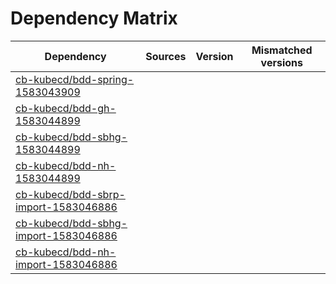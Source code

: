 # Dependency Matrix

Dependency | Sources | Version | Mismatched versions
---------- | ------- | ------- | -------------------
[cb-kubecd/bdd-spring-1583043909](https://github.com/cb-kubecd/bdd-spring-1583043909.git) |  | []() | 
[cb-kubecd/bdd-gh-1583044899](https://github.com/cb-kubecd/bdd-gh-1583044899.git) |  | []() | 
[cb-kubecd/bdd-sbhg-1583044899](https://github.com/cb-kubecd/bdd-sbhg-1583044899.git) |  | []() | 
[cb-kubecd/bdd-nh-1583044899](https://github.com/cb-kubecd/bdd-nh-1583044899.git) |  | []() | 
[cb-kubecd/bdd-sbrp-import-1583046886](https://github.com/cb-kubecd/bdd-sbrp-import-1583046886.git) |  | []() | 
[cb-kubecd/bdd-sbhg-import-1583046886](https://github.com/cb-kubecd/bdd-sbhg-import-1583046886.git) |  | []() | 
[cb-kubecd/bdd-nh-import-1583046886](https://github.com/cb-kubecd/bdd-nh-import-1583046886.git) |  | []() | 
